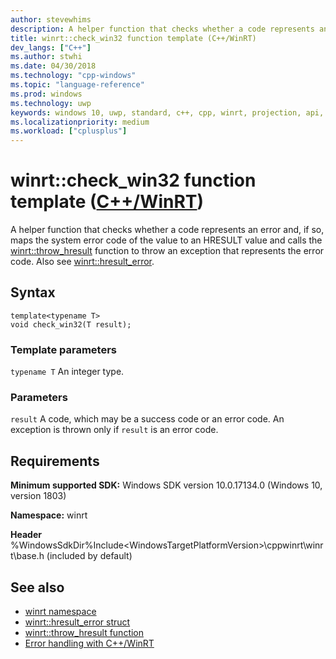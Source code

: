 ```yaml
---
author: stevewhims
description: A helper function that checks whether a code represents an error and, if so, maps the system error code of the value to an HRESULT value and throws an exception using a C++/WinRT object that represents the error code.
title: winrt::check_win32 function template (C++/WinRT)
dev_langs: ["C++"]
ms.author: stwhi
ms.date: 04/30/2018
ms.technology: "cpp-windows"
ms.topic: "language-reference"
ms.prod: windows
ms.technology: uwp
keywords: windows 10, uwp, standard, c++, cpp, winrt, projection, api, reference, check, throw, exception, system, HRESULT, error, code
ms.localizationpriority: medium
ms.workload: ["cplusplus"]
---
```


# winrt::check_win32 function template ([C++/WinRT](/windows/uwp/cpp-and-winrt-apis/intro-to-using-cpp-with-winrt))
A helper function that checks whether a code represents an error and, if so, maps the system error code of the value to an HRESULT value and calls the [winrt::throw_hresult](throw-hresult.md) function to throw an exception that represents the error code. Also see [winrt::hresult_error](hresult-error.md).

## Syntax
```cppwinrt
template<typename T>
void check_win32(T result);
```

### Template parameters
`typename T`
An integer type.

### Parameters
`result`
A code, which may be a success code or an error code. An exception is thrown only if `result` is an error code.

## Requirements
**Minimum supported SDK:** Windows SDK version 10.0.17134.0 (Windows 10, version 1803)

**Namespace:** winrt

**Header** %WindowsSdkDir%Include\<WindowsTargetPlatformVersion>\cppwinrt\winrt\base.h (included by default)

## See also 
* [winrt namespace](../winrt.md)
* [winrt::hresult_error struct](hresult-error.md)
* [winrt::throw_hresult function](throw-hresult.md)
* [Error handling with C++/WinRT](/windows/uwp/cpp-and-winrt-apis/error-handling)
